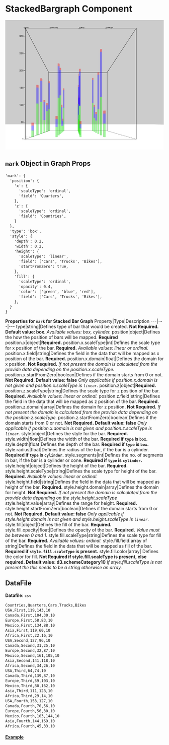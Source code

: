 # StackedBargraph Component

![StackedBargraph](../imgs/StackedBarchart.png)

## `mark` Object in Graph Props
```
'mark': {
  'position': {
    'x': {
      'scaleType': 'ordinal',
      'field': 'Quarters',
    },
    'z': {
      'scaleType': 'ordinal',
      'field': 'Countries',
    }
  },
  'type': 'box',
  'style': {
    'depth': 0.2,
    'width': 0.2,
    'height': {
      'scaleType': 'linear',
      'field': ['Cars', 'Trucks', 'Bikes'],
      'startFromZero': true,
    },
    'fill': {
      'scaleType': 'ordinal',
      'opacity': 0.4,
      'color': ['green', 'blue', 'red'],
      'field': ['Cars', 'Trucks', 'Bikes'],
    },
  }
}
```

__Properties for `mark` for Stacked Bar Graph__
Property|Type|Description
---|---|---
type|string|Defines type of bar that would be created. __Not Required. Default value: box__. _Available values: box, cylinder._
position|object|Defines the how the position of bars will be mapped. __Required__
position.x|object|__Required.__
position.x.scaleType|int|Defines the scale type for x position of the bar. __Required.__ _Available values: linear or ordinal._
position.x.field|string|Defines the field in the data that will be mapped as x position of the bar. __Required.__
position.x.domain|float|Defines the domain for x position. __Not Required.__ _If not present the domain is calculated from the provide data depending on the position.x.scaleType._
position.x.startFromZero|boolean|Defines if the domain starts from 0 or not. __Not Required. Default value: false__ _Only applicable if position.x.domain is not given and position.x.scaleType is `linear`._
position.z|object|__Required.__
position.z.scaleType|string|Defines the scale type for z position of the bar. __Required.__ _Available values: linear or ordinal._
position.z.field|string|Defines the field in the data that will be mapped as z position of the bar. __Required.__
position.z.domain|array|Defines the domain for z position. __Not Required.__ _If not present the domain is calculated from the provide data depending on the position.z.scaleType._
position.z.startFromZero|boolean|Defines if the domain starts from 0 or not. __Not Required. Default value: false__ _Only applicable if position.x.domain is not given and position.z.scaleType is `linear`._
style|object|Defines the style for the bar. __Required.__
style.width|float|Defines the width of the bar. __Required if `type` is `box`.__ 
style.depth|float|Defines the depth of the bar.  __Required if `type` is `box`.__ 
style.radius|float|Defines the radius of the bar, if the bar is a cylinder. __Required if `type` is `cylinder`.__ 
style.segments|int|Defines the no. of segments in bar, if the bar is a cylinder or cone. __Required if `type` is `cylinder`.__ 
style.height|object|Defines the height of the bar. __Required.__
style.height.scaleType|string|Defines the scale type for height of the bar. __Required.__ _Available values: linear or ordinal._
style.height.field|string|Defines the field in the data that will be mapped as height of the bar. __Required.__
style.height.domain|array|Defines the domain for height. __Not Required.__ _If not present the domain is calculated from the provide data depending on the style.height.scaleType_
style.height.value|array|Defines the range for height. __Required.__
style.height.startFromZero|boolean|Defines if the domain starts from 0 or not. __Not Required. Default value: false__ _Only applicable if style.height.domain is not given and style.height.scaleType is `linear`._
style.fill|object|Defines the fill of the bar. __Required.__
style.fill.opacity|float|Defines the opacity of the bar. __Required.__ _Value must be between 0 and 1._
style.fill.scaleType|string|Defines the scale type for fill of the bar. __Required.__ _Available values: ordinal._
style.fill.field|array of string|Defines the field in the data that will be mapped as fill of the bar. __Required if `style.fill.scaleType` is present.__
style.fill.color|array| Defines the color for fill. __Not Required if style.fill.scaleType is present, else required. Default value: d3.schemeCategory10__ _If style.fill.scaleType is not present the this needs to be a string otherwise an array._

## DataFile

**Datafile**: `csv`

```
Countries,Quarters,Cars,Trucks,Bikes
USA,First,119,143,10
Canada,First,104,30,10
Europe,First,58,83,10
Mexico,First,134,88,10
Asia,First,119,60,10
Africa,First,22,16,10
USA,Second,127,96,10
Canada,Second,31,25,10
Europe,Second,32,87,10
Mexico,Second,161,105,10
Asia,Second,141,118,10
Africa,Second,34,26,10
USA,Third,64,74,10
Canada,Third,139,87,10
Europe,Third,59,103,10
Mexico,Third,80,162,10
Asia,Third,111,128,10
Africa,Third,29,14,10
USA,Fourth,153,127,10
Canada,Fourth,70,56,10
Europe,Fourth,56,30,10
Mexico,Fourth,103,144,10
Asia,Fourth,144,169,10
Africa,Fourth,45,33,10
```

#### [Example](../examples/StackedBargraph.js)
